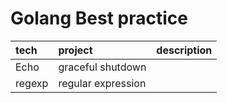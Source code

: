 # Golang Best practice


|tech|project|description|
|:---|:---|:---|
|Echo|graceful shutdown||
|regexp| regular expression||